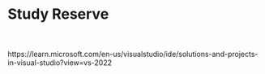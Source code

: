 # Study Reserve
<br>
<br>https://learn.microsoft.com/en-us/visualstudio/ide/solutions-and-projects-in-visual-studio?view=vs-2022
